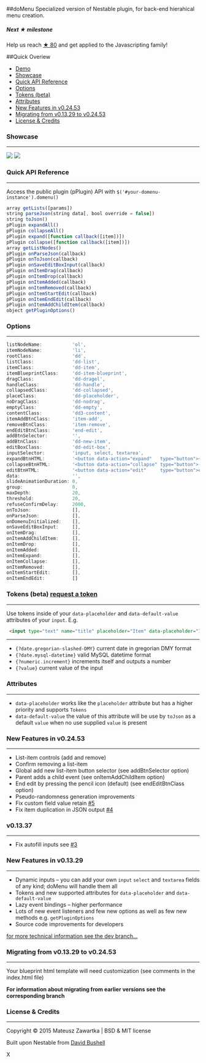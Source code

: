 ##doMenu
Specialized version of Nestable plugin, for back-end hierahical menu creation.

##### Next ★ milestone 
Help us reach [★ 80](https://www.javascripting.com/submit) and get applied to the Javascripting family!

##Quick Overiew
- [Demo](http://mechanicious.github.io/domenu/)
- [Showcase](https://github.com/mechanicious/domenu#showcase)
- [Quick API Reference](https://github.com/mechanicious/domenu#quick-api-reference)
- [Options](https://github.com/mechanicious/domenu#options)
- [Tokens (beta)](https://github.com/mechanicious/domenu#tokens-beta-request-a-token)
- [Attributes](https://github.com/mechanicious/domenu#attributes)
- [New Features in v0.24.53](https://github.com/mechanicious/domenu#new-features-in-v02453)
- [Migrating from v0.13.29 to v0.24.53](https://github.com/mechanicious/domenu#migrating-from-v01329-to-v02453)
- [License & Credits](https://github.com/mechanicious/domenu#license--credits)

### Showcase
---
[![](https://raw.githubusercontent.com/mechanicious/domenu/gh-pages/jquery.domenu-0.24.53.gif)](http://mechanicious.github.io/domenu/)
[![](https://raw.githubusercontent.com/mechanicious/domenu/gh-pages/do-menu-events.gif)](http://mechanicious.github.io/domenu/)


### Quick API Reference
---
Access the public plugin (pPlugin) API with `$('#your-domenu-instance').domenu()`
```js
array getLists([params])
string parseJson(string data[, bool override = false])
string toJson()
pPlugin expandAll()
pPlugin collapseAll()
pPlugin expand([function callback([item])])
pPlugin collapse([function callback([item])])
array getListNodes()
pPlugin onParseJson(callback)
pPlugin onToJson(callback)
pPlugin onSaveEditBoxInput(callback)
pPlugin onItemDrag(callback)
pPlugin onItemDrop(callback)
pPlugin onItemAdded(callback)
pPlugin onItemRemoved(callback)
pPlugin onItemStartEdit(callback)
pPlugin onItemEndEdit(callback)
pPlugin onItemAddChildItem(callback)
object getPluginOptions()
```

### Options
---
```js
listNodeName:           'ol',
itemNodeName:           'li',
rootClass:              'dd',
listClass:              'dd-list',
itemClass:              'dd-item',
itemBlueprintClass:     'dd-item-blueprint',
dragClass:              'dd-dragel',
handleClass:            'dd-handle',
collapsedClass:         'dd-collapsed',
placeClass:             'dd-placeholder',
noDragClass:            'dd-nodrag',
emptyClass:             'dd-empty',
contentClass:           'dd3-content',
itemAddBtnClass:        'item-add',
removeBtnClass:         'item-remove',
endEditBtnClass:        'end-edit',
addBtnSelector:         '',
addBtnClass:            'dd-new-item',
editBoxClass:           'dd-edit-box',
inputSelector:          'input, select, textarea',
expandBtnHTML:          '<button data-action="expand"   type="button">+</button>',
collapseBtnHTML:        '<button data-action="collapse" type="button">-</button>',
editBtnHTML:            '<button data-action="edit"     type="button">edit</button>',
data:                   '',
slideAnimationDuration: 0,
group:                  0,
maxDepth:               20,
threshold:              20,
refuseConfirmDelay:     2000,
onToJson:               [],
onParseJson:            [],
onDomenuInitialized:    [],
onSaveEditBoxInput:     [],
onItemDrag:             [],
onItemAddChildItem:     [],
onItemDrop:             [],
onItemAdded:            [],
onItemExpand:           [],
onItemCollapse:         [],
onItemRemoved:          [],
onItemStartEdit:        [],
onItemEndEdit:          []
```


### Tokens (beta) [request a token](https://github.com/mechanicious/domenu/labels/token-request)
---
Use tokens inside of your `data-placeholder` and `data-default-value` attributes of your `input`. E.g.
```html
 <input type="text" name="title" placeholder="Item" data-placeholder="Item {?numeric.increment}" data-default-value="Item {?numeric.increment}">
```
---
- `{?date.gregorian-slashed-DMY}` current date in gregorian DMY format
- `{?date.mysql-datetime}` valid MySQL datetime format
- `{?numeric.increment}` increments itself and outputs a number
- `{?value}` current value of the input

### Attributes
---
- `data-placeholder` works like the `placeholder` attribute but has a higher priority and supports `Tokens`
- `data-default-value` the value of this attribute will be use by `toJson` as a default `value` when no use supplied `value` is present

### New Features in v0.24.53
---
- List-item controls (add and remove)
- Confirm removing a list-item
- Global add new list-item button selector (see addBtnSelector option)
- Parent adds a child event (see onItemAddChildItem option)
- End edit by pressing the pencil icon (default) (see endEditBtnClass option)
- Pseudo-randomness generation improvements
- Fix custom field value retain [#5](https://github.com/mechanicious/domenu/issues/5)
- Fix item duplication in JSON output [#4](https://github.com/mechanicious/domenu/issues/4)

### v0.13.37
---
- Fix autofill inputs see [#3](https://github.com/mechanicious/domenu/issues/3)

### New Features in v0.13.29
---
- Dynamic inputs – you can add your own `input` `select` and `textarea` fields of any kind; doMenu will handle them all
- Tokens and new supported attributes for `data-placeholder` and `data-default-value`
- Lazy event bindings – higher performance
- Lots of new event listeners and few new options as well as few new methods e.g. `getPluginOptions`
- Source code improvements for developers

[for more technical information see the dev branch...](https://github.com/mechanicious/domenu/tree/dev)

### Migrating from v0.13.29 to v0.24.53
---
Your blueprint html template will need customization (see comments in the index.html file)

**For information about migrating from earlier versions see the corresponding branch**


### License & Credits 
---
Copyright © 2015 Mateusz Zawartka | BSD & MIT license

Built upon Nestable from [David Bushell](http://dbushell.com/)

X
